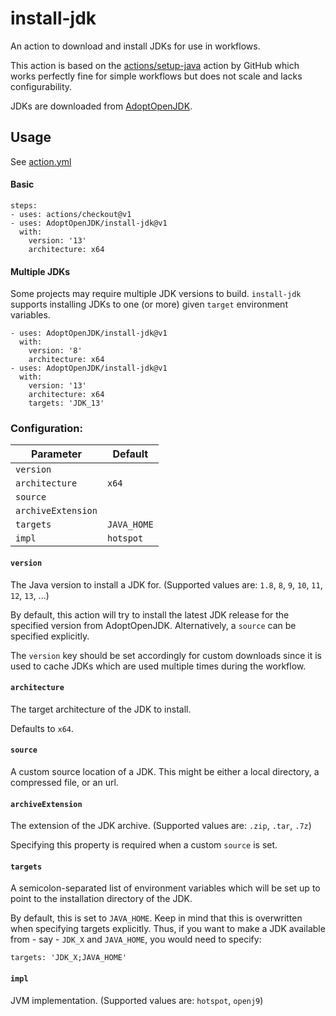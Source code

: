 # install-jdk

An action to download and install JDKs for use in workflows.

This action is based on the [actions/setup-java](https://github.com/actions/setup-java)
action by GitHub which works perfectly fine for simple workflows but does not
scale and lacks configurability.

JDKs are downloaded from [AdoptOpenJDK](https://adoptopenjdk.net/).


## Usage

See [action.yml](action.yml)

#### Basic

```
steps:
- uses: actions/checkout@v1
- uses: AdoptOpenJDK/install-jdk@v1
  with:
    version: '13'
    architecture: x64
```

#### Multiple JDKs

Some projects may require multiple JDK versions to build. `install-jdk` supports
installing JDKs to one (or more) given `target` environment variables.

```
- uses: AdoptOpenJDK/install-jdk@v1
  with:
    version: '8'
    architecture: x64
- uses: AdoptOpenJDK/install-jdk@v1
  with:
    version: '13'
    architecture: x64
    targets: 'JDK_13'
```


### Configuration:

| Parameter          | Default     |
|--------------------|-------------|
| `version`          |             |
| `architecture`     | `x64`       |
| `source`           |             |
| `archiveExtension` |             |
| `targets`          | `JAVA_HOME` |
| `impl`             | `hotspot`   |

#### `version`

The Java version to install a JDK for. (Supported values are: `1.8`, `8`, `9`,
`10`, `11`, `12`, `13`, ...)

By default, this action will try to install the latest JDK release for the
specified version from AdoptOpenJDK. Alternatively, a `source` can be specified
explicitly.

The `version` key should be set accordingly for custom downloads since it is
used to cache JDKs which are used multiple times during the workflow.

#### `architecture`

The target architecture of the JDK to install.

Defaults to `x64`.

#### `source`

A custom source location of a JDK. This might be either a local directory,
a compressed file, or an url.

#### `archiveExtension`

The extension of the JDK archive. (Supported values are: `.zip`, `.tar`, `.7z`)

Specifying this property is required when a custom `source` is set.

#### `targets`

A semicolon-separated list of environment variables which will be set up to
point to the installation directory of the JDK.

By default, this is set to `JAVA_HOME`. Keep in mind that this is overwritten
when specifying targets explicitly. Thus, if you want to make a JDK available
from - say - `JDK_X` and `JAVA_HOME`, you would need to specify:

    targets: 'JDK_X;JAVA_HOME'

#### `impl`

JVM implementation. (Supported values are: `hotspot`, `openj9`)